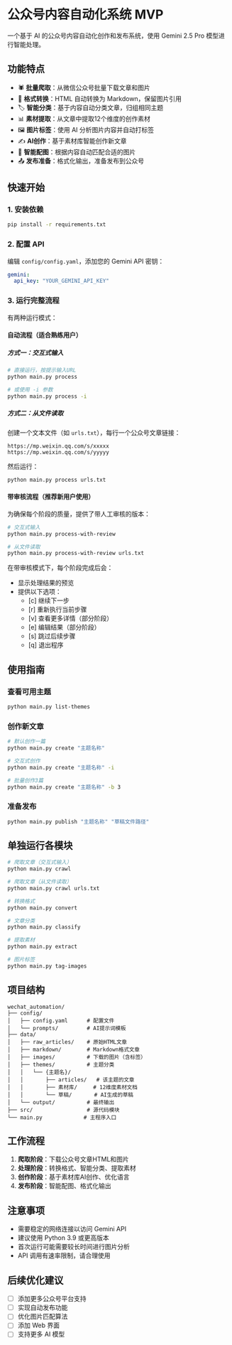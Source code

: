 # 公众号内容自动化系统 MVP

一个基于 AI 的公众号内容自动化创作和发布系统，使用 Gemini 2.5 Pro 模型进行智能处理。

## 功能特点

- 🕷️ **批量爬取**：从微信公众号批量下载文章和图片
- 📝 **格式转换**：HTML 自动转换为 Markdown，保留图片引用
- 🏷️ **智能分类**：基于内容自动分类文章，归组相同主题
- 📊 **素材提取**：从文章中提取12个维度的创作素材
- 🖼️ **图片标签**：使用 AI 分析图片内容并自动打标签
- ✍️ **AI创作**：基于素材库智能创作新文章
- 🎨 **智能配图**：根据内容自动匹配合适的图片
- 📤 **发布准备**：格式化输出，准备发布到公众号

## 快速开始

### 1. 安装依赖

```bash
pip install -r requirements.txt
```

### 2. 配置 API

编辑 `config/config.yaml`，添加您的 Gemini API 密钥：

```yaml
gemini:
  api_key: "YOUR_GEMINI_API_KEY"
```

### 3. 运行完整流程

有两种运行模式：

#### 自动流程（适合熟练用户）

##### 方式一：交互式输入
```bash
# 直接运行，按提示输入URL
python main.py process

# 或使用 -i 参数
python main.py process -i
```

##### 方式二：从文件读取
创建一个文本文件（如 `urls.txt`），每行一个公众号文章链接：
```
https://mp.weixin.qq.com/s/xxxxx
https://mp.weixin.qq.com/s/yyyyy
```

然后运行：
```bash
python main.py process urls.txt
```

#### 带审核流程（推荐新用户使用）

为确保每个阶段的质量，提供了带人工审核的版本：

```bash
# 交互式输入
python main.py process-with-review

# 从文件读取
python main.py process-with-review urls.txt
```

在带审核模式下，每个阶段完成后会：
- 显示处理结果的预览
- 提供以下选项：
  - [c] 继续下一步
  - [r] 重新执行当前步骤
  - [v] 查看更多详情（部分阶段）
  - [e] 编辑结果（部分阶段）
  - [s] 跳过后续步骤
  - [q] 退出程序

## 使用指南

### 查看可用主题

```bash
python main.py list-themes
```

### 创作新文章

```bash
# 默认创作一篇
python main.py create "主题名称"

# 交互式创作
python main.py create "主题名称" -i

# 批量创作3篇
python main.py create "主题名称" -b 3
```

### 准备发布

```bash
python main.py publish "主题名称" "草稿文件路径"
```

## 单独运行各模块

```bash
# 爬取文章（交互式输入）
python main.py crawl

# 爬取文章（从文件读取）
python main.py crawl urls.txt

# 转换格式
python main.py convert

# 文章分类
python main.py classify

# 提取素材
python main.py extract

# 图片标签
python main.py tag-images
```

## 项目结构

```
wechat_automation/
├── config/
│   ├── config.yaml      # 配置文件
│   └── prompts/         # AI提示词模板
├── data/
│   ├── raw_articles/    # 原始HTML文章
│   ├── markdown/        # Markdown格式文章
│   ├── images/          # 下载的图片（含标签）
│   ├── themes/          # 主题分类
│   │   └── {主题名}/
│   │       ├── articles/   # 该主题的文章
│   │       ├── 素材库/     # 12维度素材文档
│   │       └── 草稿/       # AI生成的草稿
│   └── output/          # 最终输出
├── src/                 # 源代码模块
└── main.py             # 主程序入口
```

## 工作流程

1. **爬取阶段**：下载公众号文章HTML和图片
2. **处理阶段**：转换格式、智能分类、提取素材
3. **创作阶段**：基于素材库AI创作、优化语言
4. **发布阶段**：智能配图、格式化输出

## 注意事项

- 需要稳定的网络连接以访问 Gemini API
- 建议使用 Python 3.9 或更高版本
- 首次运行可能需要较长时间进行图片分析
- API 调用有速率限制，请合理使用

## 后续优化建议

- [ ] 添加更多公众号平台支持
- [ ] 实现自动发布功能
- [ ] 优化图片匹配算法
- [ ] 添加 Web 界面
- [ ] 支持更多 AI 模型
